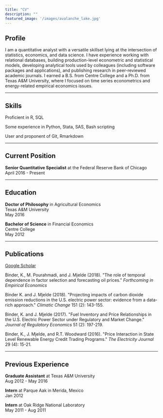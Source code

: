 ```yaml
---
title: "CV"
description: ""
featured_image: '/images/avalanche_lake.jpg'
---
```


## Profile

I am a quantitative analyst with a versatile skillset lying at the intersection of statistics, economics, and data science. I have experience working with relational databases, building production-level econometric and statistical models, developing analytical tools used by colleagues (including software packages and applications), and publishing research in peer-reviewed academic journals. I earned a B.S. from Centre College and a Ph.D. from Texas A&M University, where I focused on time series econometrics and energy-related empirical economics issues.

***

## Skills

Proficient in R, SQL

Some experience in Python, Stata, SAS, Bash scripting

User and proponent of Git, Rmarkdown

***

## Current Position


**Senior Quantitative Specialist** at the Federal Reserve Bank of Chicago  
April 2016 - Present

***

## Education

**Doctor of Philosophy** in Agricultural Economics  
Texas A&M University  
May 2016

**Bachelor of Science** in Financial Economics  
Centre College  
May 2012

***

## Publications

[Google Scholar](https://scholar.google.com/citations?hl=en&user=oxUKuKkAAAAJ)

Binder, K., M. Pourahmadi, and J. Mjelde (2018). "The role of temporal dependence in factor selection and forecasting oil prices." *Forthcoming in Empirical Economics* 

Binder K. and J. Mjelde (2018). "Projecting impacts of carbon dioxide emission reductions in the U.S. electric power sector: evidence from a data-rich approach." *Climatic Change* 151 (2): 143-155.

Binder, K. and J. Mjelde (2017). "Fuel Inventory and Price Relationships in the U.S. Electric Power Sector under Regulatory and Market Change." *Journal of Regulatory Economics* 51 (2): 197-219.

Binder, K., J. Mjelde, and R.T. Woodward (2016). "Price Interaction in State Level Renewable Energy Credit Trading Programs." *The Electricity Journal* 29 (4): 15-21.

***

## Previous Experience

**Graduate Assistant** at Texas A&M University  
Aug 2012 - May 2016  

**Intern** at Parque Aak in Merida, Mexico  
Jan 2012

**Intern** at Oak Ridge National Laboratory  
May 2011 - Aug 2011  


